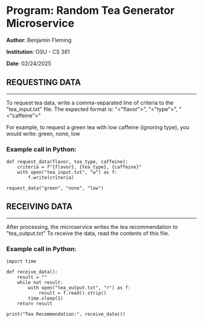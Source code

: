 # Program: Random Tea Generator Microservice
**Author**: Benjamin Fleming

**Institution**: OSU - CS 361

**Date**: 02/24/2025


## REQUESTING DATA
-------------------------------------------
To request tea data, write a comma-separated line of criteria to the "tea_input.txt" file.
The expected format is:
"<"flavor">", "<"type">", "<"caffeine">"

For example, to request a green tea with low caffeine (ignoring type), you would write:
green, none, low

### Example call in Python:
    def request_data(flavor, tea_type, caffeine):
        criteria = f"{flavor}, {tea_type}, {caffeine}"
        with open("tea_input.txt", "w") as f:
            f.write(criteria)
    
    request_data("green", "none", "low")




## RECEIVING DATA
-------------------------------------------
After processing, the microservice writes the tea recommendation to "tea_output.txt"
To receive the data, read the contents of this file.

### Example call in Python:

    import time

    def receive_data():
        result = ""
        while not result:
            with open("tea_output.txt", "r") as f:
                result = f.read().strip()
            time.sleep(1)
        return result

    print("Tea Recommendation:", receive_data())
